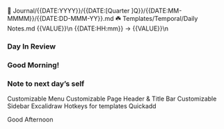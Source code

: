 🌱 Journal/{{DATE:YYYY}}/{{DATE:[Quarter ]Q}}/{{DATE:MM-MMMM}}/{{DATE:DD-MMM-YY}}.md
☘️ Templates/Temporal/Daily Notes.md
{{VALUE}}\n
{{DATE:HH:mm}} → {{VALUE}}\n
### Day In Review
### Good Morning!
### Note to next day’s self



Customizable Menu
Customizable Page Header & Title Bar
Customizable Sidebar
Excalidraw
Hotkeys for templates
Quickadd

Good Afternoon